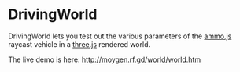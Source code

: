 # DrivingWorld

DrivingWorld lets you test out the various parameters of the [ammo.js](https://github.com/kripken/ammo.js/) raycast vehicle in a [three.js](https://threejs.org/) rendered world. 

The live demo is here: http://moygen.rf.gd/world/world.htm
